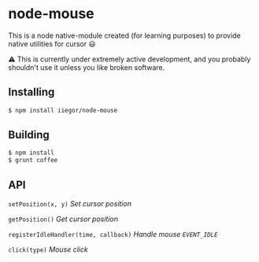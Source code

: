 # node-mouse
This is a node native-module created (for learning purposes) to provide native utilities for cursor :smiley:

:warning: This is currently under extremely active development, and you probably shouldn't use it unless you like broken software.

## Installing
```bash
$ npm install iiegor/node-mouse
```

## Building
```bash
$ npm install
$ grunt coffee
```

## API
``setPosition(x, y)`` *Set cursor position*

``getPosition()`` *Get cursor position*

``registerIdleHandler(time, callback)`` *Handle mouse ``EVENT_IDLE``*

``click(type)`` *Mouse click*

